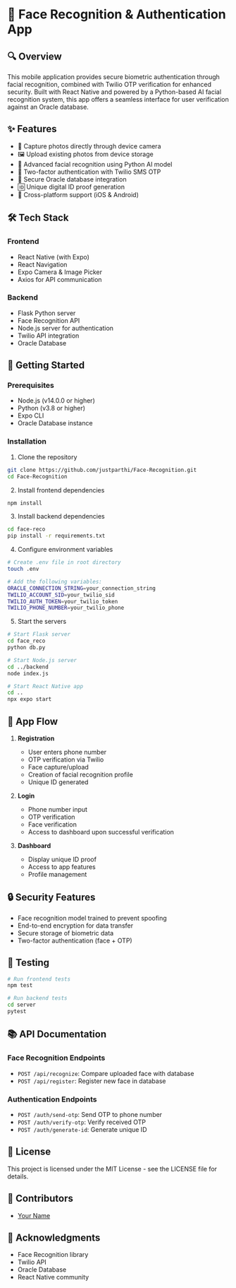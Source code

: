 # 📱 Face Recognition & Authentication App

## 🔍 Overview

This mobile application provides secure biometric authentication through facial recognition, combined with Twilio OTP verification for enhanced security. Built with React Native and powered by a Python-based AI facial recognition system, this app offers a seamless interface for user verification against an Oracle database.

## ✨ Features

- 📸 Capture photos directly through device camera
- 🖼️ Upload existing photos from device storage
- 👤 Advanced facial recognition using Python AI model
- 🔐 Two-factor authentication with Twilio SMS OTP
- 💾 Secure Oracle database integration
- 🆔 Unique digital ID proof generation
- 📱 Cross-platform support (iOS & Android)

## 🛠️ Tech Stack

### Frontend
- React Native (with Expo)
- React Navigation
- Expo Camera & Image Picker
- Axios for API communication

### Backend
- Flask Python server
- Face Recognition API
- Node.js server for authentication
- Twilio API integration
- Oracle Database

## 🚀 Getting Started

### Prerequisites
- Node.js (v14.0.0 or higher)
- Python (v3.8 or higher)
- Expo CLI
- Oracle Database instance

### Installation

1. Clone the repository
```bash
git clone https://github.com/justparthi/Face-Recognition.git
cd Face-Recognition
```

2. Install frontend dependencies
```bash
npm install
```

3. Install backend dependencies
```bash
cd face-reco
pip install -r requirements.txt
```

4. Configure environment variables
```bash
# Create .env file in root directory
touch .env

# Add the following variables:
ORACLE_CONNECTION_STRING=your_connection_string
TWILIO_ACCOUNT_SID=your_twilio_sid
TWILIO_AUTH_TOKEN=your_twilio_token
TWILIO_PHONE_NUMBER=your_twilio_phone
```

5. Start the servers
```bash
# Start Flask server
cd face_reco
python db.py

# Start Node.js server
cd ../backend
node index.js

# Start React Native app
cd ..
npx expo start
```

## 📱 App Flow

1. **Registration**
   - User enters phone number
   - OTP verification via Twilio
   - Face capture/upload
   - Creation of facial recognition profile
   - Unique ID generated

2. **Login**
   - Phone number input
   - OTP verification
   - Face verification
   - Access to dashboard upon successful verification

3. **Dashboard**
   - Display unique ID proof
   - Access to app features
   - Profile management

## 🔒 Security Features

- Face recognition model trained to prevent spoofing
- End-to-end encryption for data transfer
- Secure storage of biometric data
- Two-factor authentication (face + OTP)

## 🧪 Testing

```bash
# Run frontend tests
npm test

# Run backend tests
cd server
pytest
```

## 📚 API Documentation

### Face Recognition Endpoints
- `POST /api/recognize`: Compare uploaded face with database
- `POST /api/register`: Register new face in database

### Authentication Endpoints
- `POST /auth/send-otp`: Send OTP to phone number
- `POST /auth/verify-otp`: Verify received OTP
- `POST /auth/generate-id`: Generate unique ID

## 📝 License

This project is licensed under the MIT License - see the LICENSE file for details.

## 👥 Contributors

- [Your Name](https://github.com/yourusername)

## 🙏 Acknowledgments

- Face Recognition library
- Twilio API
- Oracle Database
- React Native community

